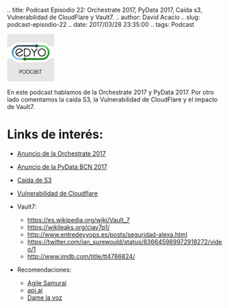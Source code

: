 .. title: Podcast Episodio 22: Orchestrate 2017, PyData 2017, Caída s3, Vulnerabilidad de CloudFlare y Vault7.
.. author: David Acacio
.. slug: podcast-episodio-22
.. date: 2017/03/28 23:35:00
.. tags: Podcast

<img src='/images/edyo-podcast.png' alt='EDyO Podcast' class='align-left' height='110' width='110'/>

En este podcast hablamos de la Orchestrate 2017 y PyData 2017. Por otro lado comentamos la caída S3, la Vulnerabilidad de CloudFlare y el impacto de Vault7.

<!-- TEASER_END -->

# Links de interés:

* [Anuncio de la Orchestrate 2017](https://ti.to/blended/orchestrate-2017/en)
* [Anuncio de la PyData BCN 2017](https://pydata.org/barcelona2017/)
* [Caída de S3](https://aws.amazon.com/es/message/41926/ )
* [Vulnerabilidad de Cloudflare](https://blog.cloudflare.com/incident-report-on-memory-leak-caused-by-cloudflare-parser-bug/?utm_content=buffere476a&utm_medium=social&utm_source=twitter.com&utm_campaign=buffer)
* Vault7:
  * https://es.wikipedia.org/wiki/Vault_7 
  * https://wikileaks.org/ciav7p1/ 
  * http://www.entredevyops.es/posts/seguridad-alexa.html
  * https://twitter.com/ian_surewould/status/836645989972918272/video/1
  * http://www.imdb.com/title/tt4786824/ 

* Recomendaciones:

  * [Agile Samurai](https://www.amazon.es/Agile-Samurai-Software-Pragmatic-Programmers/dp/1934356581)
  * [api.ai](https://api.ai/)
  * [Dame la voz](http://blog.damelavoz.es)

